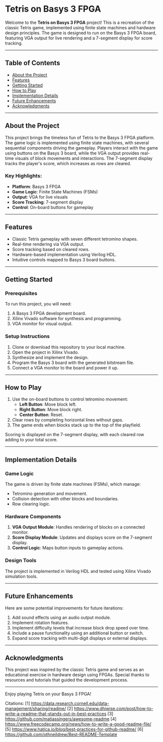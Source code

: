 # Tetris on Basys 3 FPGA

Welcome to the **Tetris on Basys 3 FPGA** project! This is a recreation of the classic Tetris game, implemented using finite state machines and hardware design principles. The game is designed to run on the Basys 3 FPGA board, featuring VGA output for live rendering and a 7-segment display for score tracking.

---

## Table of Contents
- [About the Project](#about-the-project)
- [Features](#features)
- [Getting Started](#getting-started)
- [How to Play](#how-to-play)
- [Implementation Details](#implementation-details)
- [Future Enhancements](#future-enhancements)
- [Acknowledgments](#acknowledgments)

---

## About the Project

This project brings the timeless fun of Tetris to the Basys 3 FPGA platform. The game logic is implemented using finite state machines, with several sequential components driving the gameplay. Players interact with the game using buttons on the Basys 3 board, while the VGA output provides real-time visuals of block movements and interactions. The 7-segment display tracks the player's score, which increases as rows are cleared.

### Key Highlights:
- **Platform**: Basys 3 FPGA
- **Game Logic**: Finite State Machines (FSMs)
- **Output**: VGA for live visuals
- **Score Tracking**: 7-segment display
- **Control**: On-board buttons for gameplay

---

## Features

- Classic Tetris gameplay with seven different tetromino shapes.
- Real-time rendering via VGA output.
- Score tracking based on cleared rows.
- Hardware-based implementation using Verilog HDL.
- Intuitive controls mapped to Basys 3 board buttons.

---

## Getting Started

### Prerequisites
To run this project, you will need:
1. A Basys 3 FPGA development board.
2. Xilinx Vivado software for synthesis and programming.
3. VGA monitor for visual output.

### Setup Instructions
1. Clone or download this repository to your local machine.
2. Open the project in Xilinx Vivado.
3. Synthesize and implement the design.
4. Program the Basys 3 board with the generated bitstream file.
5. Connect a VGA monitor to the board and power it up.

---

## How to Play

1. Use the on-board buttons to control tetromino movement:
   - **Left Button**: Move block left.
   - **Right Button**: Move block right.
   - **Center Button**: Reset.
2. Clear rows by completing horizontal lines without gaps.
3. The game ends when blocks stack up to the top of the playfield.

Scoring is displayed on the 7-segment display, with each cleared row adding to your total score.

---


## Implementation Details

### Game Logic
The game is driven by finite state machines (FSMs), which manage:
- Tetromino generation and movement.
- Collision detection with other blocks and boundaries.
- Row clearing logic.

### Hardware Components
1. **VGA Output Module**: Handles rendering of blocks on a connected monitor.
2. **Score Display Module**: Updates and displays score on the 7-segment display.
3. **Control Logic**: Maps button inputs to gameplay actions.

### Design Tools
The project is implemented in Verilog HDL and tested using Xilinx Vivado simulation tools.

---

## Future Enhancements

Here are some potential improvements for future iterations:
1. Add sound effects using an audio output module.
2. Implement rotation features. 
3. Implement difficulty levels that increase block drop speed over time.
4. Include a pause functionality using an additional button or switch.
5. Expand score tracking with multi-digit displays or external displays.

---

## Acknowledgments

This project was inspired by the classic Tetris game and serves as an educational exercise in hardware design using FPGAs. Special thanks to resources and tutorials that guided the development process.

--- 

Enjoy playing Tetris on your Basys 3 FPGA!

Citations:
[1] https://data.research.cornell.edu/data-management/sharing/readme/
[2] https://www.dhiwise.com/post/how-to-write-a-readme-that-stands-out-in-best-practices
[3] https://github.com/matiassingers/awesome-readme
[4] https://www.freecodecamp.org/news/how-to-write-a-good-readme-file/
[5] https://www.hatica.io/blog/best-practices-for-github-readme/
[6] https://github.com/othneildrew/Best-README-Template
